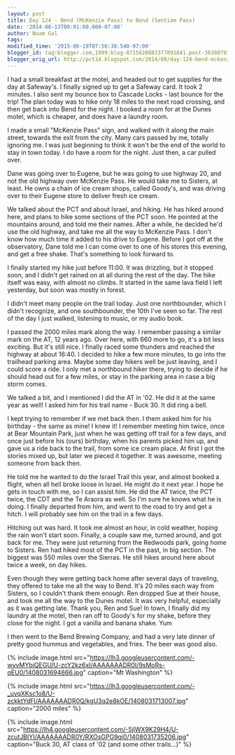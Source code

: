 ```yaml
---
layout: post
title: Day 124 - Bend (McKenzie Pass) to Bend (Sentiam Pass)
date: '2014-08-13T09:01:00.000-07:00'
author: Noam Gal
tags:
modified_time: '2015-06-19T07:56:38.540-07:00'
blogger_id: tag:blogger.com,1999:blog-8715620883377891841.post-3638079750211998253
blogger_orig_url: http://pct14.blogspot.com/2014/08/day-124-bend-mckenzie-pass-to-bend.html
---
```


I had a small breakfast at the motel, and headed out to get supplies for the day at Safeway's. I finally signed up to get a Safeway card. It took 2 minutes. I also sent my bounce box to Cascade Locks - last bounce for the trip! The plan today was to hike only 18 miles to the next road crossing, and then get back into Bend for the night. I booked a room for at the Dunes motel, which is cheaper, and does have a laundry room.

I made a small "McKenzie Pass" sign, and walked with it along the main street, towards the exit from the city. Many cars passed by me, totally ignoring me. I was just beginning to think it won't be the end of the world to stay in town today. I do have a room for the night. Just then, a car pulled over.

Dane was going over to Eugene, but he was going to use highway 20, and not the old highway over McKenzie Pass. He would take me to Sisters, at least. He owns a chain of ice cream shops, called Goody's, and was driving over to their Eugene store to deliver fresh ice cream.

We talked about the PCT and about Israel, and hiking. He has hiked around here, and plans to hike some sections of the PCT soon. He pointed at the mountains around, and told me their names. After a while, he decided he'd use the old highway, and take me all the way to McKenzie Pass. I don't know how much time it added to his drive to Eugene. Before I got off at the observatory, Dane told me I can come over to one of his stores this evening, and get a free shake. That's something to look forward to.

I finally started my hike just before 11:00. It was drizzling, but it stopped soon, and I didn't get rained on at all during the rest of the day. The hike itself was easy, with almost no climbs. It started in the same lava field I left yesterday, but soon was mostly in forest.

I didn't meet many people on the trail today. Just one northbounder, which I didn't recognize, and one southbounder, the 10th I've seen so far. The rest of the day I just walked, listening to music, or my audio book.

I passed the 2000 miles mark along the way. I remember passing a similar mark on the AT, 12 years ago. Over here, with 660 more to go, it's a bit less exciting. But it's still nice. I finally raced some thunders and reached the highway at about 16:40. I decided to hike a few more minutes, to go into the trailhead parking area. Maybe some day hikers well be just leaving, and I could score a ride. I only met a northbound hiker there, trying to decide if he should head out for a few miles, or stay in the parking area in case a big storm comes.

We talked a bit, and I mentioned I did the AT in '02. He did it at the same year as well! I asked him for his trail name - Buck 30. It did ring a bell.

I kept trying to remember if we met back then. I them asked him for his birthday - the same as mine! I knew it! I remember meeting him twice, once at Bear Mountain Park, just when he was getting off trail for a few days, and once just before his (ours) birthday, when his parents picked him up, and gave us a ride back to the trail, from some ice cream place. At first I got the stories mixed up, but later we pieced it together. It was awesome, meeting someone from back then.

He told me he wanted to do the Israel Trail this year, and almost booked a flight, when all hell broke loose in Israel. He might do it next year. I hope he gets in touch with me, so I can assist him. He did the AT twice, the PCT twice, the CDT and the Te Araora as well. So I'm sure he knows what he is doing. I finally departed from him, and went to the road to try and get a hitch. I will probably see him on the trail in a few days.

Hitching out was hard. It took me almost an hour, in cold weather, hoping the rain won't start soon. Finally, a couple saw me, turned around, and got back for me. They were just returning from the Redwoods park, going home to Sisters. Ren had hiked most of the PCT in the past, in big section. The biggest was 550 miles over the Sierras. He still hikes around here about twice a week, on day hikes.

Even though they were getting back home after several days of traveling, they offered to take me all the way to Bend. It's 20 miles each way from Sisters, so I couldn't thank them enough. Ren dropped Sue at their house, and took me all the way to the Dunes motel. It was very helpful, especially as it was getting late. Thank you, Ren and Sue! In town, I finally did my laundry at the motel, then ran off to Goody's for my shake, before they close for the night. I got a vanilla and banana shake. Yum

I then went to the Bend Brewing Company, and had a very late dinner of pretty good hummus and vegetables, and fries. The beer was good also.

{% include image.html src="https://lh3.googleusercontent.com/-wyvMYbiQEGU/U-zcY2kz6xI/AAAAAAADR0I/9sMoRs-qEU0/1408031694666.jpg" caption="Mt Washington" %}

{% include image.html src="https://lh3.googleusercontent.com/-_uvqXKsc1o8/U-zckktYdFI/AAAAAAADR0Q/kgU3q2e8kOE/1408031713007.jpg" caption="2000 miles" %}

{% include image.html src="https://lh4.googleusercontent.com/-5jlWX9K29H4/U-zcutJBIYI/AAAAAAADR0Y/RXOsGPG9qj0/1408031735206.jpg" caption="Buck 30, AT class of '02 (and some other trails...)" %}
